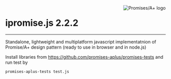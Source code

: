 

<a href="http://promisesaplus.com/" style="z-index: 100;">
    <img src="http://promisesaplus.com/assets/logo-small.png" alt="Promises/A+ logo"
         title="Promises/A+ 1.1 compliant" align="right" />
</a>

ipromise.js 2.2.2
====================


***

Standalone, lightweight and multiplatform javascript implementatnion of Promise/A+ design pattern (ready to use in browser and in node.js)


Install libraries from https://github.com/promises-aplus/promises-tests and
run test by 

    promises-aplus-tests test.js
